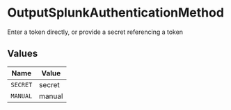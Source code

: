 # OutputSplunkAuthenticationMethod

Enter a token directly, or provide a secret referencing a token


## Values

| Name     | Value    |
| -------- | -------- |
| `SECRET` | secret   |
| `MANUAL` | manual   |